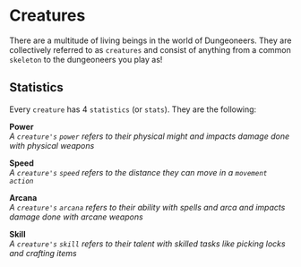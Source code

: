 # Creatures

There are a multitude of living beings in the world of Dungeoneers. They are collectively referred to as `creatures` and consist of anything from a common `skeleton` to the dungeoneers you play as!

## Statistics

Every `creature` has 4 `statistics` (or `stats`). They are the following:

**Power**<br>
_A `creature's` `power` refers to their physical might and impacts damage done with physical weapons_

**Speed**<br>
_A `creature's` `speed` refers to the distance they can move in a `movement` `action`_

**Arcana**<br>
_A `creature's` `arcana` refers to their ability with spells and arca and impacts damage done with arcane weapons_

**Skill**<br>
_A `creature's` `skill` refers to their talent with skilled tasks like picking locks and crafting items_
